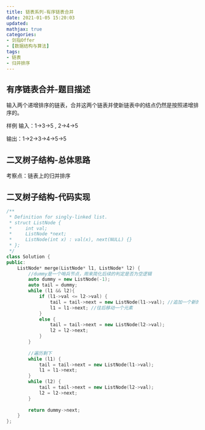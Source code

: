 ```yaml
---
title: 链表系列-有序链表合并
date: 2021-01-05 15:20:03
updated:
mathjax: true
categories:
- 剑指Offer
- [数据结构与算法]
tags: 
- 链表
- 归并排序
---
```


## 有序链表合并-题目描述

输入两个递增排序的链表，合并这两个链表并使新链表中的结点仍然是按照递增排序的。

样例
输入：1->3->5 , 2->4->5

输出：1->2->3->4->5->5

<!-- more -->

## 二叉树子结构-总体思路

考察点：链表上的归并排序

## 二叉树子结构-代码实现

```cpp
/**
 * Definition for singly-linked list.
 * struct ListNode {
 *     int val;
 *     ListNode *next;
 *     ListNode(int x) : val(x), next(NULL) {}
 * };
 */
class Solution {
public:
    ListNode* merge(ListNode* l1, ListNode* l2) {
        //dummy是一个哨兵节点，用来简化后续的判定是否为空逻辑
        auto dummy = new ListNode(-1);
        auto tail = dummy;
        while (l1 && l2){
            if (l1->val <= l2->val) {
                tail = tail->next = new ListNode(l1->val); //追加一个新的node
                l1 = l1->next; //往后移动一个元素
            }
            else {
                tail = tail->next = new ListNode(l2->val);
                l2 = l2->next;
            }
        }
        
        //遍历剩下
        while (l1) {
            tail = tail->next = new ListNode(l1->val);
            l1 = l1->next;
        }
        while (l2) {
            tail = tail->next = new ListNode(l2->val);
            l2 = l2->next;
        }
        
        return dummy->next;
    }  
};
```
